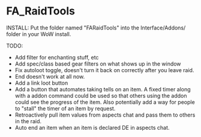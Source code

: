 FA_RaidTools
============

INSTALL: Put the folder named "FARaidTools" into the Interface/Addons/ folder in your WoW install.

TODO:
- Add filter for enchanting stuff, etc
- Add spec/class based gear filters on what shows up in the window
- Fix autoloot toggle, doesn't turn it back on correctly after you leave raid.
- End doesn't work at all now.
- Add a link loot button
- Add a button that automates taking tells on an item. A fixed timer along with a addon command could be used so that others using the addon could see the progress of the item. Also potentially add a way for people to "stall" the timer of an item by request.
- Retroactively pull item values from aspects chat and pass them to others in the raid.
- Auto end an item when an item is declared DE in aspects chat.